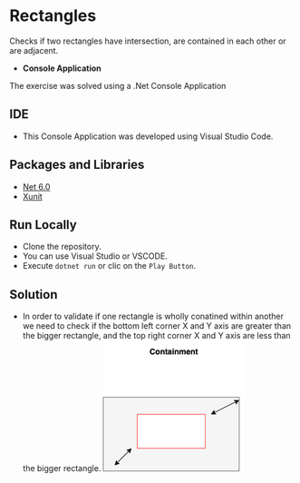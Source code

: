 # Rectangles
Checks if two rectangles have intersection, are contained in each other or are adjacent.


* **Console Application**

The exercise was solved using a .Net Console Application

## IDE
* This Console Application was developed using Visual Studio Code.

## Packages and Libraries
* [Net 6.0](https://learn.microsoft.com/en-us/dotnet/core/whats-new/dotnet-6)
* [Xunit](https://learn.microsoft.com/en-us/dotnet/core/testing/unit-testing-with-dotnet-test)

## Run Locally
* Clone the repository.
* You can use Visual Studio or VSCODE.
* Execute `dotnet run` or clic on the `Play Button`.

## Solution
* In order to validate if one rectangle is wholly conatined within another we need to check if the bottom left corner X and Y axis are greater than
the bigger rectangle, and the top right corner X and Y axis are less than the bigger rectangle.
![plot](ContainmentRectangle.png)
